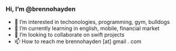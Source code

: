 ### Hi, I’m @brennohayden

- 👀 I’m interested in techonologies, programming, gym, bulldogs
- 🌱 I’m currently learning in english, mobile, financial market
- 💞️ I’m looking to collaborate on swift projects
- 📫 How to reach me brennohayden [at] gmail . com
